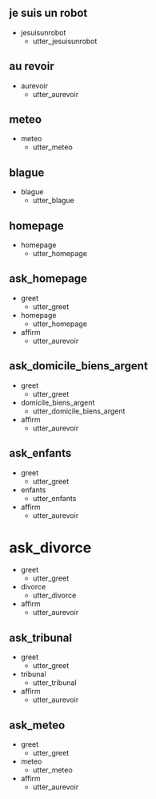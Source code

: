 ## je suis un robot
* jesuisunrobot
  - utter_jesuisunrobot

## au revoir
* aurevoir
  - utter_aurevoir
  
## meteo
* meteo
  - utter_meteo
  
## blague
* blague
  - utter_blague
  
## homepage
* homepage
  - utter_homepage

## ask_homepage
* greet
  - utter_greet
* homepage
  - utter_homepage
* affirm
  - utter_aurevoir

## ask_domicile_biens_argent
* greet
  - utter_greet
* domicile_biens_argent
  - utter_domicile_biens_argent
* affirm
  - utter_aurevoir

## ask_enfants
* greet
  - utter_greet
* enfants
  - utter_enfants
* affirm
  - utter_aurevoir

# ask_divorce
* greet
  - utter_greet
* divorce
  - utter_divorce
* affirm
  - utter_aurevoir

## ask_tribunal
* greet
  - utter_greet
* tribunal
  - utter_tribunal
* affirm
  - utter_aurevoir
  
## ask_meteo
* greet
  - utter_greet
* meteo
  - utter_meteo
* affirm
  - utter_aurevoir

